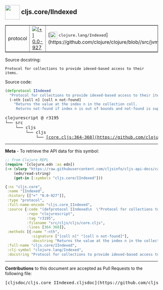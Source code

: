 ## <img width="48px" valign="middle" src="http://i.imgur.com/Hi20huC.png"> cljs.core/IIndexed

 <table border="1">
<tr>

<td>protocol</td>
<td><a href="https://github.com/cljsinfo/cljs-api-docs/tree/0.0-927"><img valign="middle" alt="[+] 0.0-927" src="https://img.shields.io/badge/+-0.0--927-lightgrey.svg"></a> </td>
<td>
[<img height="24px" valign="middle" src="http://i.imgur.com/1GjPKvB.png"> <samp>clojure.lang/Indexed</samp>](https://github.com/clojure/clojure/blob//src/jvm/clojure/lang/Indexed.java)
</td>
</tr>
</table>





Source docstring:

```
Protocol for collections to provide idexed-based access to their items.
```

Source code:

```clj
(defprotocol IIndexed
  "Protocol for collections to provide idexed-based access to their items."
  (-nth [coll n] [coll n not-found]
    "Returns the value at the index n in the collection coll.
     Returns not-found if index n is out of bounds and not-found is supplied."))
```

 <pre>
clojurescript @ r3195
└── src
    └── cljs
        └── cljs
            └── <ins>[core.cljs:364-368](https://github.com/clojure/clojurescript/blob/r3195/src/cljs/cljs/core.cljs#L364-L368)</ins>
</pre>


---

__Meta__ - To retrieve the API data for this symbol:

```clj
;; from Clojure REPL
(require '[clojure.edn :as edn])
(-> (slurp "https://raw.githubusercontent.com/cljsinfo/cljs-api-docs/catalog/cljs-api.edn")
    (edn/read-string)
    (get-in [:symbols "cljs.core/IIndexed"]))
```

```clj
{:ns "cljs.core",
 :name "IIndexed",
 :history [["+" "0.0-927"]],
 :type "protocol",
 :full-name-encode "cljs.core_IIndexed",
 :source {:code "(defprotocol IIndexed\n  \"Protocol for collections to provide idexed-based access to their items.\"\n  (-nth [coll n] [coll n not-found]\n    \"Returns the value at the index n in the collection coll.\n     Returns not-found if index n is out of bounds and not-found is supplied.\"))",
          :repo "clojurescript",
          :tag "r3195",
          :filename "src/cljs/cljs/core.cljs",
          :lines [364 368]},
 :methods [{:name "-nth",
            :signature ["[coll n]" "[coll n not-found]"],
            :docstring "Returns the value at the index n in the collection coll.\n     Returns not-found if index n is out of bounds and not-found is supplied."}],
 :full-name "cljs.core/IIndexed",
 :clj-symbol "clojure.lang/Indexed",
 :docstring "Protocol for collections to provide idexed-based access to their items."}

```

---

__Contributions__ to this document are accepted as Pull Requests to the following file:

 <pre>
[cljsdoc/cljs.core_IIndexed.cljsdoc](https://github.com/cljsinfo/cljs-api-docs/blob/master/cljsdoc/cljs.core_IIndexed.cljsdoc)
</pre>

